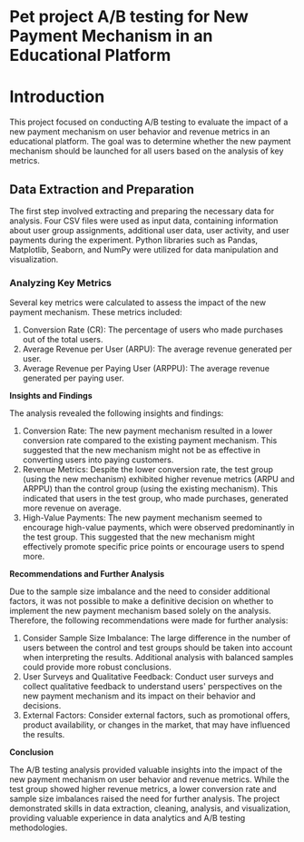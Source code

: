 # Pet project A/B testing for New Payment Mechanism in an Educational Platform
# Introduction

This project focused on conducting A/B testing to evaluate the impact of a new payment mechanism on user behavior and revenue metrics in an educational platform. The goal was to determine whether the new payment mechanism should be launched for all users based on the analysis of key metrics.

## Data Extraction and Preparation

The first step involved extracting and preparing the necessary data for analysis. Four CSV files were used as input data, containing information about user group assignments, additional user data, user activity, and user payments during the experiment. Python libraries such as Pandas, Matplotlib, Seaborn, and NumPy were utilized for data manipulation and visualization.

### Analyzing Key Metrics

Several key metrics were calculated to assess the impact of the new payment mechanism. These metrics included:

1. Conversion Rate (CR): The percentage of users who made purchases out of the total users.
2. Average Revenue per User (ARPU): The average revenue generated per user.
3. Average Revenue per Paying User (ARPPU): The average revenue generated per paying user.

**Insights and Findings**

The analysis revealed the following insights and findings:

1. Conversion Rate: The new payment mechanism resulted in a lower conversion rate compared to the existing payment mechanism. This suggested that the new mechanism might not be as effective in converting users into paying customers.
2. Revenue Metrics: Despite the lower conversion rate, the test group (using the new mechanism) exhibited higher revenue metrics (ARPU and ARPPU) than the control group (using the existing mechanism). This indicated that users in the test group, who made purchases, generated more revenue on average.
3. High-Value Payments: The new payment mechanism seemed to encourage high-value payments, which were observed predominantly in the test group. This suggested that the new mechanism might effectively promote specific price points or encourage users to spend more.

**Recommendations and Further Analysis**

Due to the sample size imbalance and the need to consider additional factors, it was not possible to make a definitive decision on whether to implement the new payment mechanism based solely on the analysis. Therefore, the following recommendations were made for further analysis:

1. Consider Sample Size Imbalance: The large difference in the number of users between the control and test groups should be taken into account when interpreting the results. Additional analysis with balanced samples could provide more robust conclusions.
2. User Surveys and Qualitative Feedback: Conduct user surveys and collect qualitative feedback to understand users' perspectives on the new payment mechanism and its impact on their behavior and decisions.
3. External Factors: Consider external factors, such as promotional offers, product availability, or changes in the market, that may have influenced the results.

**Conclusion**

The A/B testing analysis provided valuable insights into the impact of the new payment mechanism on user behavior and revenue metrics. While the test group showed higher revenue metrics, a lower conversion rate and sample size imbalances raised the need for further analysis. The project demonstrated skills in data extraction, cleaning, analysis, and visualization, providing valuable experience in data analytics and A/B testing methodologies.
